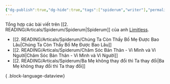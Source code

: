 ```yaml
---
{"dg-publish":true,"dg-hide":true,"tags":["spiderum","writer"],"permalink":"/2-reading/articals/spiderum/limitless/","hide":true,"dgPassFrontmatter":true}
---
```


Tổng hợp các bài viết trên [[2. READING/Articals/Spiderum/Spiderum\|Spiderum]] của anh [Limitless](https://spiderum.com/nguoi-dung/kiaconchim).

- [[2. READING/Articals/Spiderum/Chúng Ta Còn Thấy Bố Mẹ Được Bao Lâu\|Chúng Ta Còn Thấy Bố Mẹ Được Bao Lâu]]
- [[2. READING/Articals/Spiderum/Chăm Sóc Bản Thân - Vì Mình và Vì Người\|Chăm Sóc Bản Thân - Vì Mình và Vì Người]]
- [[2. READING/Articals/Spiderum/Ba Mẹ không thay đổi thì Ta thay đổi\|Ba Mẹ không thay đổi thì Ta thay đổi]]

{ .block-language-dataview}